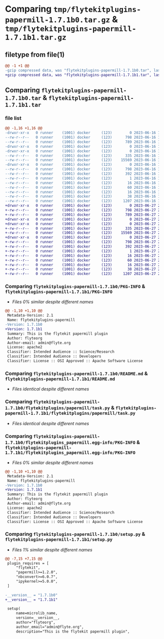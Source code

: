 # Comparing `tmp/flytekitplugins-papermill-1.7.1b0.tar.gz` & `tmp/flytekitplugins-papermill-1.7.1b1.tar.gz`

## filetype from file(1)

```diff
@@ -1 +1 @@
-gzip compressed data, was "flytekitplugins-papermill-1.7.1b0.tar", last modified: Fri Jun 16 18:14:25 2023, max compression
+gzip compressed data, was "flytekitplugins-papermill-1.7.1b1.tar", last modified: Tue Jun 27 22:00:59 2023, max compression
```

## Comparing `flytekitplugins-papermill-1.7.1b0.tar` & `flytekitplugins-papermill-1.7.1b1.tar`

### file list

```diff
@@ -1,16 +1,16 @@
-drwxr-xr-x   0 runner    (1001) docker     (123)        0 2023-06-16 18:14:25.930387 flytekitplugins-papermill-1.7.1b0/
--rw-r--r--   0 runner    (1001) docker     (123)      798 2023-06-16 18:14:25.930387 flytekitplugins-papermill-1.7.1b0/PKG-INFO
--rw-r--r--   0 runner    (1001) docker     (123)      789 2023-06-16 18:13:54.000000 flytekitplugins-papermill-1.7.1b0/README.md
-drwxr-xr-x   0 runner    (1001) docker     (123)        0 2023-06-16 18:14:25.930387 flytekitplugins-papermill-1.7.1b0/flytekitplugins/
-drwxr-xr-x   0 runner    (1001) docker     (123)        0 2023-06-16 18:14:25.930387 flytekitplugins-papermill-1.7.1b0/flytekitplugins/papermill/
--rw-r--r--   0 runner    (1001) docker     (123)      335 2023-06-16 18:13:54.000000 flytekitplugins-papermill-1.7.1b0/flytekitplugins/papermill/__init__.py
--rw-r--r--   0 runner    (1001) docker     (123)    15569 2023-06-16 18:13:54.000000 flytekitplugins-papermill-1.7.1b0/flytekitplugins/papermill/task.py
-drwxr-xr-x   0 runner    (1001) docker     (123)        0 2023-06-16 18:14:25.930387 flytekitplugins-papermill-1.7.1b0/flytekitplugins_papermill.egg-info/
--rw-r--r--   0 runner    (1001) docker     (123)      798 2023-06-16 18:14:25.000000 flytekitplugins-papermill-1.7.1b0/flytekitplugins_papermill.egg-info/PKG-INFO
--rw-r--r--   0 runner    (1001) docker     (123)      392 2023-06-16 18:14:25.000000 flytekitplugins-papermill-1.7.1b0/flytekitplugins_papermill.egg-info/SOURCES.txt
--rw-r--r--   0 runner    (1001) docker     (123)        1 2023-06-16 18:14:25.000000 flytekitplugins-papermill-1.7.1b0/flytekitplugins_papermill.egg-info/dependency_links.txt
--rw-r--r--   0 runner    (1001) docker     (123)       16 2023-06-16 18:14:25.000000 flytekitplugins-papermill-1.7.1b0/flytekitplugins_papermill.egg-info/namespace_packages.txt
--rw-r--r--   0 runner    (1001) docker     (123)       60 2023-06-16 18:14:25.000000 flytekitplugins-papermill-1.7.1b0/flytekitplugins_papermill.egg-info/requires.txt
--rw-r--r--   0 runner    (1001) docker     (123)       16 2023-06-16 18:14:25.000000 flytekitplugins-papermill-1.7.1b0/flytekitplugins_papermill.egg-info/top_level.txt
--rw-r--r--   0 runner    (1001) docker     (123)       38 2023-06-16 18:14:25.930387 flytekitplugins-papermill-1.7.1b0/setup.cfg
--rw-r--r--   0 runner    (1001) docker     (123)     1207 2023-06-16 18:14:14.000000 flytekitplugins-papermill-1.7.1b0/setup.py
+drwxr-xr-x   0 runner    (1001) docker     (123)        0 2023-06-27 22:00:59.420739 flytekitplugins-papermill-1.7.1b1/
+-rw-r--r--   0 runner    (1001) docker     (123)      798 2023-06-27 22:00:59.420739 flytekitplugins-papermill-1.7.1b1/PKG-INFO
+-rw-r--r--   0 runner    (1001) docker     (123)      789 2023-06-27 22:00:35.000000 flytekitplugins-papermill-1.7.1b1/README.md
+drwxr-xr-x   0 runner    (1001) docker     (123)        0 2023-06-27 22:00:59.420739 flytekitplugins-papermill-1.7.1b1/flytekitplugins/
+drwxr-xr-x   0 runner    (1001) docker     (123)        0 2023-06-27 22:00:59.420739 flytekitplugins-papermill-1.7.1b1/flytekitplugins/papermill/
+-rw-r--r--   0 runner    (1001) docker     (123)      335 2023-06-27 22:00:35.000000 flytekitplugins-papermill-1.7.1b1/flytekitplugins/papermill/__init__.py
+-rw-r--r--   0 runner    (1001) docker     (123)    15569 2023-06-27 22:00:35.000000 flytekitplugins-papermill-1.7.1b1/flytekitplugins/papermill/task.py
+drwxr-xr-x   0 runner    (1001) docker     (123)        0 2023-06-27 22:00:59.420739 flytekitplugins-papermill-1.7.1b1/flytekitplugins_papermill.egg-info/
+-rw-r--r--   0 runner    (1001) docker     (123)      798 2023-06-27 22:00:59.000000 flytekitplugins-papermill-1.7.1b1/flytekitplugins_papermill.egg-info/PKG-INFO
+-rw-r--r--   0 runner    (1001) docker     (123)      392 2023-06-27 22:00:59.000000 flytekitplugins-papermill-1.7.1b1/flytekitplugins_papermill.egg-info/SOURCES.txt
+-rw-r--r--   0 runner    (1001) docker     (123)        1 2023-06-27 22:00:59.000000 flytekitplugins-papermill-1.7.1b1/flytekitplugins_papermill.egg-info/dependency_links.txt
+-rw-r--r--   0 runner    (1001) docker     (123)       16 2023-06-27 22:00:59.000000 flytekitplugins-papermill-1.7.1b1/flytekitplugins_papermill.egg-info/namespace_packages.txt
+-rw-r--r--   0 runner    (1001) docker     (123)       60 2023-06-27 22:00:59.000000 flytekitplugins-papermill-1.7.1b1/flytekitplugins_papermill.egg-info/requires.txt
+-rw-r--r--   0 runner    (1001) docker     (123)       16 2023-06-27 22:00:59.000000 flytekitplugins-papermill-1.7.1b1/flytekitplugins_papermill.egg-info/top_level.txt
+-rw-r--r--   0 runner    (1001) docker     (123)       38 2023-06-27 22:00:59.420739 flytekitplugins-papermill-1.7.1b1/setup.cfg
+-rw-r--r--   0 runner    (1001) docker     (123)     1207 2023-06-27 22:00:50.000000 flytekitplugins-papermill-1.7.1b1/setup.py
```

### Comparing `flytekitplugins-papermill-1.7.1b0/PKG-INFO` & `flytekitplugins-papermill-1.7.1b1/PKG-INFO`

 * *Files 0% similar despite different names*

```diff
@@ -1,10 +1,10 @@
 Metadata-Version: 2.1
 Name: flytekitplugins-papermill
-Version: 1.7.1b0
+Version: 1.7.1b1
 Summary: This is the flytekit papermill plugin
 Author: flyteorg
 Author-email: admin@flyte.org
 License: apache2
 Classifier: Intended Audience :: Science/Research
 Classifier: Intended Audience :: Developers
 Classifier: License :: OSI Approved :: Apache Software License
```

### Comparing `flytekitplugins-papermill-1.7.1b0/README.md` & `flytekitplugins-papermill-1.7.1b1/README.md`

 * *Files identical despite different names*

### Comparing `flytekitplugins-papermill-1.7.1b0/flytekitplugins/papermill/task.py` & `flytekitplugins-papermill-1.7.1b1/flytekitplugins/papermill/task.py`

 * *Files identical despite different names*

### Comparing `flytekitplugins-papermill-1.7.1b0/flytekitplugins_papermill.egg-info/PKG-INFO` & `flytekitplugins-papermill-1.7.1b1/flytekitplugins_papermill.egg-info/PKG-INFO`

 * *Files 0% similar despite different names*

```diff
@@ -1,10 +1,10 @@
 Metadata-Version: 2.1
 Name: flytekitplugins-papermill
-Version: 1.7.1b0
+Version: 1.7.1b1
 Summary: This is the flytekit papermill plugin
 Author: flyteorg
 Author-email: admin@flyte.org
 License: apache2
 Classifier: Intended Audience :: Science/Research
 Classifier: Intended Audience :: Developers
 Classifier: License :: OSI Approved :: Apache Software License
```

### Comparing `flytekitplugins-papermill-1.7.1b0/setup.py` & `flytekitplugins-papermill-1.7.1b1/setup.py`

 * *Files 1% similar despite different names*

```diff
@@ -7,15 +7,15 @@
 plugin_requires = [
     "flytekit",
     "papermill>=1.2.0",
     "nbconvert>=6.0.7",
     "ipykernel>=5.0.0",
 ]
 
-__version__ = "1.7.1b0"
+__version__ = "1.7.1b1"
 
 setup(
     name=microlib_name,
     version=__version__,
     author="flyteorg",
     author_email="admin@flyte.org",
     description="This is the flytekit papermill plugin",
```

